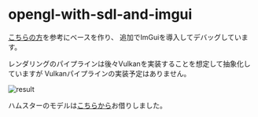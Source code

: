 # opengl-with-sdl-and-imgui
[こちらの方](https://marcelbraghetto.github.io/)を参考にベースを作り、
追加でImGuiを導入してデバッグしています。

レンダリングのパイプラインは後々Vulkanを実装することを想定して抽象化していますが
Vulkanパイプラインの実装予定はありません。

![result](https://github.com/machumun/opengl-with-sdl-and-imgui/blob/main/readme2.gif)

ハムスターのモデルは[こちらから](https://sketchfab.com/3d-models/hamtaro-7d195612e7814905aa1bfefd13b80be1)お借りしました。